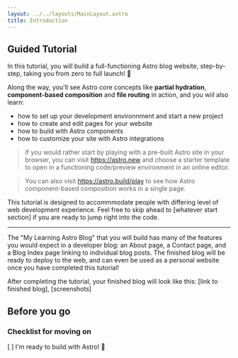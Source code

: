 ```yaml
---
layout: ../../layouts/MainLayout.astro
title: Introduction
---
```


## Guided Tutorial

In this tutorial, you will build a full-functioning Astro blog website, step-by-step, taking you from zero to full launch! :rocket:

Along the way, you'll see Astro core concepts like **partial hydration**, **component-based composition** and **file routing** in action, and you wiil also learn:
- how to set up your development environnment and start a new project
- how to create and edit pages for your website
- how to build with Astro components
- how to customize your site with Astro integrations


> If you would rather start by playing with a pre-built Astro site in your browser, you can visit https://astro.new and choose a starter template to open in a functioning code/preview environment in an online editor.

> You can also visit https://astro.build/play to see how Astro component-based composition works in a single page.

This tutorial is designed to accommmodate people with differing level of web development experience. Feel free to skip ahead to [whatever start section] if you are ready to jump right into the code.

-------
The "My Learning Astro Blog" that you will build has many of the features you would expect in a developer blog: an About page, a Contact page, and a Blog Index page linking to individual blog posts. The finished blog will be ready to deploy to the web, and can even be used as a personal website once you have completed this tutorial!

After completing the tutorial, your finished blog will look like this: [link to finished blog], [screenshots]

## Before you go

### Checklist for moving on

[ ] I'm ready to build with Astro! :rocket:

